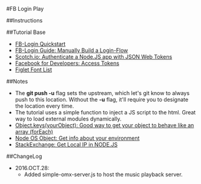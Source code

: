 #FB Login Play

##Instructions

##Tutorial Base
- [FB-Login Quickstart](https://developers.facebook.com/apps/1310049252373886/fb-login/quickstart/)
- [FB-Login Guide: Manually Build a Login-Flow](https://developers.facebook.com/docs/facebook-login/manually-build-a-login-flow#checktoken)
- [Scotch.io: Authenticate a Node.JS app with JSON Web Tokens](https://scotch.io/tutorials/authenticate-a-node-js-api-with-json-web-tokens)
- [Facebook for Developers: Access Tokens](https://developers.facebook.com/docs/facebook-login/access-tokens)
- [Figlet Font List](http://www.flamingtext.com/tools/figlet/fontlist.html)

##Notes
- The **git push -u** flag sets the upstream, which let's git know to always push to this location. Without the **-u** flag, it'll require you to designate the location every time.
- The tutorial uses a simple function to inject a JS script to the html.  Great way to load external modules dynamically.
- [Object.keys(yourObject): Good way to get your object to behave like an array (forEach)](https://developer.mozilla.org/en-US/docs/Web/JavaScript/Reference/Global_Objects/Object/keys)
- [Node OS Object: Get info about your environment](https://nodejs.org/api/os.html)
- [StackExchange: Get Local IP in NODE.JS](http://stackoverflow.com/questions/3653065/get-local-ip-address-in-node-js)

##ChangeLog
- 2016.OCT.28:
    - Added simple-omx-server.js to host the music playback server.
